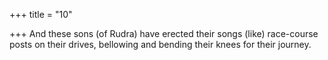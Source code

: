 +++
title = "10"

+++
And these sons (of Rudra) have erected their songs (like) race-course  posts on their drives,
bellowing and bending their knees for their journey.